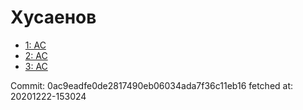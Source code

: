 # Хусаенов
- [1: AC](1.md)
- [2: AC](2.md)
- [3: AC](3.md)

Commit: 0ac9eadfe0de2817490eb06034ada7f36c11eb16
 fetched at: 20201222-153024
